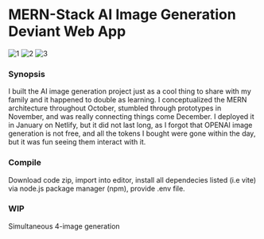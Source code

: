 # MERN-Stack AI Image Generation Deviant Web App

![1](https://user-images.githubusercontent.com/97220909/220256691-3da87f81-5077-4d9b-aa33-61ac3dec6689.png)
![2](https://user-images.githubusercontent.com/97220909/220256696-0b083a7d-1fca-417a-a749-72e690377093.png)
![3](https://user-images.githubusercontent.com/97220909/220256698-9573ff6f-f7b5-43a4-b09f-edcbf999d2dd.png)

### Synopsis 
I built the AI image generation project just as a cool thing to share with my family and it happened to double as learning. I conceptualized the MERN architecture throughout October, stumbled through prototypes in November, and was really connecting things come December. I deployed it in January on Netlify, but it did not last long, as I forgot that OPENAI image generation is not free, and all the tokens I bought were gone within the day, but it was fun seeing them interact with it.

### Compile

Download code zip, import into editor, install all dependecies listed (i.e vite) via node.js package manager (npm), provide .env file.

### WIP

Simultaneous 4-image generation
